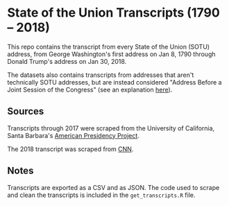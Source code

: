
State of the Union Transcripts (1790 – 2018)
==========

This repo contains the transcript from every State of the Union (SOTU) address, from George Washington's first address on Jan 8, 1790 through Donald Trump's address on Jan 30, 2018.

The datasets also contains transcripts from addresses that aren't technically SOTU addresses, but are instead considered "Address Before a Joint Session of the Congress" (see an explanation [here](http://www.presidency.ucsb.edu/sou.php)).


Sources
----------

Transcripts through 2017 were scraped from the University of California, Santa Barbara's [American Presidency Project](http://www.presidency.ucsb.edu/sou.php).

The 2018 transcript was scraped from [CNN](https://www.cnn.com/2018/01/30/politics/2018-state-of-the-union-transcript/index.html).


Notes
----------

Transcripts are exported as a CSV and as JSON. The code used to scrape and clean the transcripts is included in the `get_transcripts.R` file.